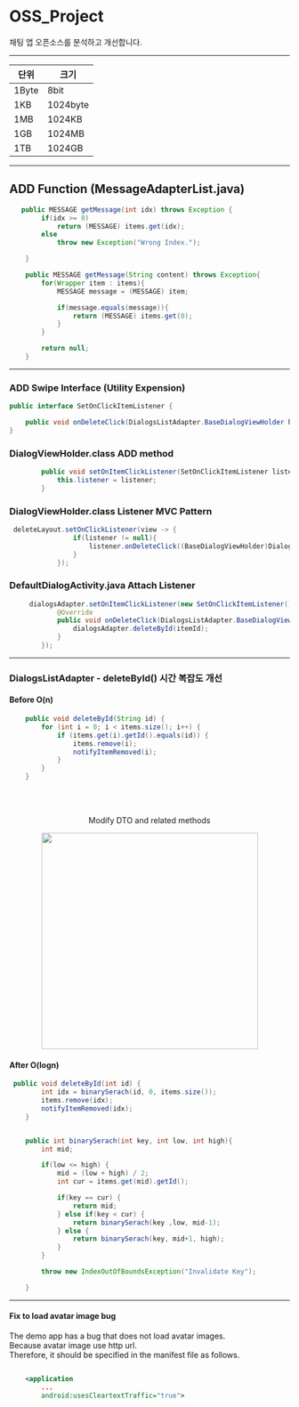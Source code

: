 # OSS_Project 

채팅 앱 오픈소스를 분석하고 개선합니다.

---

|단위|크기|
|------|---|
|1Byte|8bit|
|1KB|1024byte|
|1MB|1024KB|
|1GB|1024MB|
|1TB|1024GB|

----

## ADD Function (MessageAdapterList.java)

```java
   public MESSAGE getMessage(int idx) throws Exception {
        if(idx >= 0)
            return (MESSAGE) items.get(idx);
        else
            throw new Exception("Wrong Index.");

    }

    public MESSAGE getMessage(String content) throws Exception{
        for(Wrapper item : items){
            MESSAGE message = (MESSAGE) item;

            if(message.equals(message)){
                return (MESSAGE) items.get(0);
            }
        }

        return null;
    }

```

---

### ADD Swipe Interface (Utility Expension)

```java
public interface SetOnClickItemListener {

    public void onDeleteClick(DialogsListAdapter.BaseDialogViewHolder holder, View view, String itemId, int getAdapterPosition);
}

```

### DialogViewHolder.class ADD method
```java (
        public void setOnItemClickListener(SetOnClickItemListener listener) {
            this.listener = listener;
        }

```

###  DialogViewHolder.class Listener MVC Pattern

```java
 deleteLayout.setOnClickListener(view -> {
                if(listener != null){
                    listener.onDeleteClick((BaseDialogViewHolder)DialogViewHolder.this, view, dialog.getId(), getAdapterPosition());
                }
            });
```

###  DefaultDialogActivity.java Attach Listener 

```java
     dialogsAdapter.setOnItemClickListener(new SetOnClickItemListener() {
            @Override
            public void onDeleteClick(DialogsListAdapter.BaseDialogViewHolder holder, View view, String itemId, int getAdapterPosition) {
                dialogsAdapter.deleteById(itemId);
            }
        });
```

---

### DialogsListAdapter - deleteById() 시간 복잡도 개선 

#### Before O(n)
```java
    public void deleteById(String id) {
        for (int i = 0; i < items.size(); i++) {
            if (items.get(i).getId().equals(id)) {
                items.remove(i);
                notifyItemRemoved(i);
            }
        }
    }

```

<br><br>
<p align="center"> Modify DTO and related methods </p>
<p align="center"> <img width="389" src="https://user-images.githubusercontent.com/54762273/211431826-5d14b3cb-8d64-4bca-897e-68a0f9def123.png"> </p>

#### After O(logn)

```java
 public void deleteById(int id) {
        int idx = binarySerach(id, 0, items.size());
        items.remove(idx);
        notifyItemRemoved(idx);
    }


    public int binarySerach(int key, int low, int high){
        int mid;

        if(low <= high) {
            mid = (low + high) / 2;
            int cur = items.get(mid).getId();

            if(key == cur) {
                return mid;
            } else if(key < cur) {
                return binarySerach(key ,low, mid-1);
            } else {
                return binarySerach(key, mid+1, high);
            }
        }

        throw new IndexOutOfBoundsException("Invalidate Key");

    }
```

----
#### Fix to load avatar image bug

The demo app has a bug that does not load avatar images. <br>
Because avatar image use http url. <br>
Therefore, it should be specified in the manifest file as follows.

``` xml

    <application
        ...
        android:usesCleartextTraffic="true">
```





